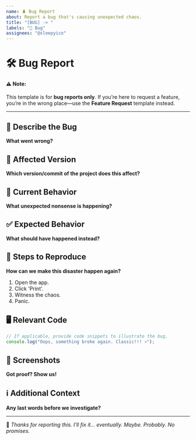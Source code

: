 ```yaml
---
name: 🪲 Bug Report
about: Report a bug that's causing unexpected chaos.
title: "[BUG] -> "
labels: "🐛 Bug"
assignees: "@sleepyico"
---
```


# 🛠 Bug Report

#### ⚠️ **Note:** 
This template is for **bug reports only**. If you’re here to request a feature, you’re in the wrong place—use the **Feature Request** template instead. 

---

## 🐞 Describe the Bug
**What went wrong?**

<!-- Example: "Clicked 'Print' and instead of getting my file, my browser had an existential crisis and froze for 10 minutes." -->

## 🔢 Affected Version
**Which version/commit of the project does this affect?**

<!-- Example: "The latest version. You know, the one that was supposed to fix everything but somehow made it worse T-T" -->

## 🔄 Current Behavior
**What unexpected nonsense is happening?**

<!-- Example: "The budget graph now displays my expenses in negative, meaning I'm apparently earning money by spending it. If only life worked that way." -->

## ✅ Expected Behavior
**What should have happened instead?**

<!-- Example: "I expected my printed file to actually appear instead of vanishing into the void like my free time." -->

## 📝 Steps to Reproduce
**How can we make this disaster happen again?**
1. Open the app.
2. Click 'Print'.
3. Witness the chaos.
4. Panic.

## 🖥️ Relevant Code
```ts
// If applicable, provide code snippets to illustrate the bug.
console.log("Oops, something broke again. Classic!!! 💀");
```

## 📸 Screenshots
**Got proof? Show us!**

<!-- Example: "Here’s a screenshot of the app giving me a vague error message that tells me absolutely nothing useful." -->

## ℹ️ Additional Context
**Any last words before we investigate?**

<!-- Example: "I have tried everything short of hacking into the Matrix to fix this. Help." -->

---
📌 *Thanks for reporting this. I'll fix it... eventually. Maybe. Probably. No promises.* 
